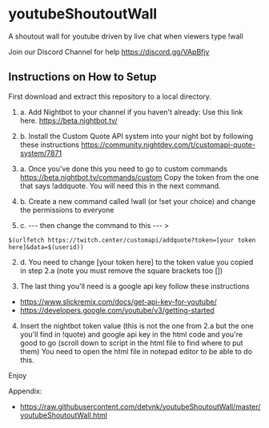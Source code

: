 # youtubeShoutoutWall
A shoutout wall for youtube driven by live chat when viewers type !wall

Join our Discord Channel for help 
https://discord.gg/VApBfjv

## Instructions on How to Setup

First download and extract this repository to a local directory.

1. a. Add Nightbot to your channel if you haven't already: Use this link here.
https://beta.nightbot.tv/

1. b. Install the Custom Quote API system into your night bot by following these instructions
https://community.nightdev.com/t/customapi-quote-system/7871

2. a. Once you've done this you need to go to custom commands 
https://beta.nightbot.tv/commands/custom
Copy the token from the one that says !addquote. You will need this in the next command.

2. b. Create a new command called !wall (or !set your choice) and change the  permissions to everyone

2. c. --- then change the command to this  --- >
```
$(urlfetch https://twitch.center/customapi/addquote?token=[your token here]&data=$(userid))
```

2. d. You need to change [your token here] to the token value you copied in step 2.a (note you must remove the square brackets too [])

3. The last thing you'll need is a google api key
follow these instructions
- https://www.slickremix.com/docs/get-api-key-for-youtube/
- https://developers.google.com/youtube/v3/getting-started

4. Insert the nightbot token value (this is not the one from 2.a but the one you'll find in !quote) and google api key in the html code and you're good to go (scroll down to script in the html file to find where to put them)
You need to open the html file in notepad editor to be able to do this.

Enjoy

Appendix:
- https://raw.githubusercontent.com/detvnk/youtubeShoutoutWall/master/youtubeShoutoutWall.html
